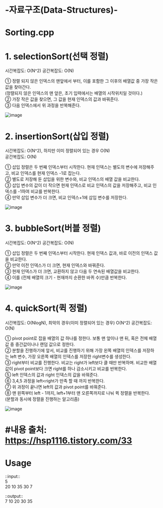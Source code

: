 # -자료구조(Data-Structures)-
# Sorting.cpp

# 1. selectionSort(선택 정렬) 
시간복잡도: O(N^2)   공간복잡도: O(N)  
  
① 정렬 되지 않은 인덱스의 맨앞에서 부터,&nbsp;이를 포함한 그 이후의 배열값 중 가장 작은 값을 찾아간다.  
(정렬되지 않은 인덱스의 맨 앞은, 초기 입력에서는 배열의 시작위치일 것이다.)  
② 가장 작은 값을 찾으면, 그 값을 현재 인덱스의 값과 바꿔준다.  
③ 다음 인덱스에서 위 과정을 반복해준다.  
  
![image](https://user-images.githubusercontent.com/74097144/149055813-467af0ce-b818-4967-9e44-b8de66d9df43.gif)


# 2. insertionSort(삽입 정렬)  
시간복잡도: O(N^2), 하지만 이미 정렬되어 있는 경우 O(N)   
공간복잡도: O(N)  
  
① 삽입 정렬은 두 번째 인덱스부터 시작한다. 현재 인덱스는 별도의 변수에 저장해주고, 비교 인덱스를 현재 인덱스 -1로 잡는다.  
② 별도로 저장해 둔 삽입을 위한 변수와, 비교 인덱스의 배열 값을 비교한다.    
③ 삽입 변수의 값이 더 작으면 현재 인덱스로 비교 인덱스의 값을 저장해주고, 비교 인덱스를 -1하여 비교를 반복한다.  
④ 만약 삽입 변수가 더 크면, 비교 인덱스+1에 삽입 변수를 저장한다.   
  
![image](https://user-images.githubusercontent.com/74097144/149076855-cb285a91-9096-4d18-9360-dd1e226ba5f0.gif)


# 3. bubbleSort(버블 정렬)
시간복잡도: O(N^2)   공간복잡도: O(N)  

① 삽입 정렬은 두 번째 인덱스부터 시작한다. 현재 인덱스 값과, 바로 이전의 인덱스 값을 비교한다.   
② 만약 이전 인덱스가 더 크면, 현재 인덱스와 바꿔준다.   
③ 현재 인덱스가 더 크면, 교환하지 않고 다음 두 연속된 배열값을 비교한다.   
④ 이를 (전체 배열의 크기 - 현재까지 순환한 바퀴 수)만큼 반복한다.   
  
![image](https://user-images.githubusercontent.com/74097144/149077799-452c544f-1803-4224-b5cc-f96a45c331a1.gif)


# 4. quickSort(퀵 정렬)
시간복잡도: O(NlogN), 최악의 경우(이미 정렬되어 있는 경우) O(N^2)
공간복잡도: O(N)  
  
① pivot point로 잡을 배열의 값 하나를 정한다. 보통 맨 앞이나 맨 뒤, 혹은 전체 배열 값 중 중간값이나나 랜덤 값으로 정한다.  
② 분할을 진행하기에 앞서, 비교를 진행하기 위해 가장&nbsp;왼쪽 배열의 인덱스를 저장하는 left 변수, 가장 오른쪽 배열의 인덱스를 저장한 right변수를 생성한다.   
③ right부터 비교를 진행한다. 비교는 right가 left보다 클 때만 반복하며. 비교한 배열값이 pivot point보다 크면 right를 하나 감소시키고 비교를 반복한다.  
⑤ left 인덱스의 값과 right 인덱스의 값을 바꿔준다.  
⑥ 3,4,5 과정을 left<right가 만족 할 때 까지 반복한다.  
⑦ 위 과정이 끝나면 left의 값과 pivot point를 바꿔준다.  
⑧ 맨 왼쪽부터 left - 1까지, left+1부터 맨 오른쪽까지로 나눠 퀵 정렬을 반복한다.  
(분할과 동시에 정렬을 진행하는 알고리즘)
  
![image](https://user-images.githubusercontent.com/74097144/149078217-c182b8a8-b662-4e42-9845-ba3109e652e9.gif)
  
    
# #내용 출처: https://hsp1116.tistory.com/33
  
# Usage

::input::  
5  
20 10 35 30 7  


::output::  
7 10 20 30 35   
